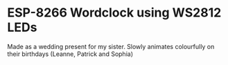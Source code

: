 ESP-8266 Wordclock using WS2812 LEDs
========

Made as a wedding present for my sister. Slowly animates colourfully on their birthdays (Leanne, Patrick and Sophia)
